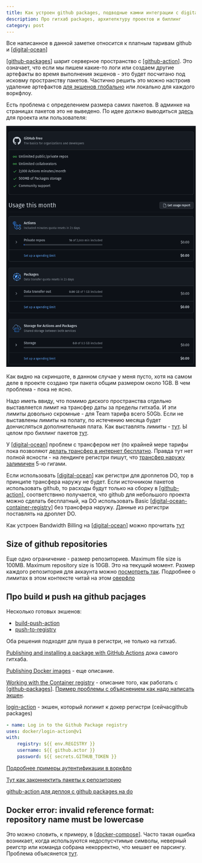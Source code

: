 ```yaml
---
title: Как устроен github packages, подводные камни интеграции с digital ocean и другими сервисами
description: Про гитхаб packages, архитепктуру проектов и биллинг
category: post
---
```

Все написанное в данной заметке относится к платным таривам github и [[digital-ocean]]

[[github-packages]] шарит серверное пространство с [[github-action]]. Это означает, что если мы пишем какие-то логи или создаем другие артефакты во время выполнения экшенов - это будет посчитано под исковму пространству пакетов. Частично решить это можно настроив удаление артефактов [для экшенов глобально](https://github.com/actions/upload-artifact/issues/161) или локально для каждого воркфлоу.

Есть проблема с определением размера самих пакетов. В админке на страницах пакетов это не выведено. По идее должно выводиться [здесь](https://docs.github.com/en/billing/managing-billing-for-github-packages/viewing-your-github-packages-usage) для проекта или пользователя:

![package size](../attachments/2021-09-07-22-44-22.png)

Как видно на скриншоте, в данном случае у меня пусто, хотя на самом деле в проекте создано три пакета общим размером около 1GB. В чем проблема - пока не ясно.

Надо иметь ввиду, что помимо диского пространства отдельно выставляется лимит на трансфер даты за пределы гитхаба. И эти лимиты довольно скромные - для Team тарифа всего 50Gb. Если не выставлены лимиты на полату, по истечению месяца будет дончисляться дополнительная плата. Как выставлять лимиты - [тут](https://docs.github.com/en/billing/managing-billing-for-github-packages/viewing-your-github-packages-usage). Ы целом про биллинг пакетов [тут](https://docs.github.com/en/billing/managing-billing-for-github-packages/about-billing-for-github-packages).

У [[digital-ocean]] проблем с трансфером нет (по крайней мере тарифы пока позволяют [делать трансфер в интернет бесплатно](https://docs.digitalocean.com/products/container-registry/). Правда тут нет полной ясности - на лендинге регистри пишут, что [трансфер наружу залимичен](https://www.digitalocean.com/products/container-registry/) 5-ю гигами.

Если использовать [[digital-ocean]] как регистри для дроплетов DO, тор в принципе трансфера наружу не будет. Если источником пакетов использовать github, то расходы будут только на сборку в [[github-action]], соответствнно получается, что github для небольшого проекта можно сделать бесплатный, на DO использовать Basic [[digital-ocean-container-registry]] без трансфера наружу. Данные из регистри поставлять на дроплет DO.

Как устроен Bandwidth Billing на [[digital-ocean]] можно прочитать [тут](https://docs.digitalocean.com/products/billing/bandwidth/)

## Size of github repositories

Еще одно ограничение - размер репозиториев. Maximum file size is 100MB. Maximum repository size is 10GB. Это на текущий момент. Размер каждого репозитория для аккаунта можно [посмотреть так](https://github.com/settings/repositories). Подробнее о лимитах в этом контексте читай на этом [оверфло](https://stackoverflow.com/questions/38768454/repository-size-limits-for-github-com)

## Про build и push на github pacjages

Несколько готовых экшенов:

- [build-push-action](https://github.com/docker/build-push-action)
- [push-to-registry](https://github.com/redhat-actions/push-to-registry)

Оба решения подходят для пуша в регистри, не только на гитхаб.

[Publishing and installing a package with GitHub Actions](https://docs.github.com/en/packages/managing-github-packages-using-github-actions-workflows/publishing-and-installing-a-package-with-github-actions) дока самого гитхаба.

[Publishing Docker images](https://docs.github.com/en/actions/guides/publishing-docker-images) - еще описание.

[Working with the Container registry](https://docs.github.com/en/packages/working-with-a-github-packages-registry/working-with-the-container-registry) - описание того, как работать с [[github-packages]]. [Пример проблемы с объяснением как надо написать экшен](https://github.com/docker/build-push-action/issues/127).

[login-action](https://github.com/docker/login-action) - экшен, который логинит к докер регистри (сейчасgithub packages)

```yml
- name: Log in to the Github Package registry
uses: docker/login-action@v1
with:
    registry: ${{ env.REGISTRY }}
    username: ${{ github.actor }}
    password: ${{ secrets.GITHUB_TOKEN }}
```

[Подробнее примеры аутентификации в воркфло](https://docs.github.com/en/actions/reference/authentication-in-a-workflow)

[Тут как законнектить пакеты к репозиторию](https://docs.github.com/en/packages/learn-github-packages/connecting-a-repository-to-a-package)

[github-action для деплоя с github packages на do](https://www.digitalocean.com/community/questions/github-action-to-deploy-docker-image-from-github-packages)

## Docker error: invalid reference format: repository name must be lowercase

Это можно словить, к примеру, в [[docker-compose]]. Часто такая ошибка возникает, когда используются недоспусчтимые символы, неверный реигстр или команда собрана некорректно, что мешает ее парсингу. Проблема объясянется [тут](https://stackoverflow.com/questions/48522615/docker-error-invalid-reference-format-repository-name-must-be-lowercase).

[//begin]: # "Autogenerated link references for markdown compatibility"
[digital-ocean]: ../lists/digital-ocean "Digital ocean"
[github-packages]: ../notes/github-packages "Github packages"
[github-action]: ../notes/github-action "Githunb action"
[digital-ocean-container-registry]: ../notes/digital-ocean-container-registry "Digital ocean container registry"
[docker-compose]: ../notes/docker-compose "Docker compose"
[//end]: # "Autogenerated link references"
